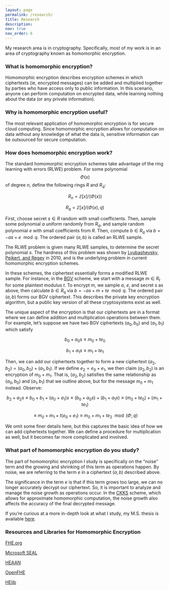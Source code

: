 ```yaml
---
layout: page
permalink: /research/
title: Research
description: 
nav: true
nav_order: 6
---
```


My research area is in cryptography. Specifically, most of my work is in an area of cryptography known as homomorphic encryption.

### What is homomorphic encryption?

Homomorphic encryption describes encryption schemes in which ciphertexts (ie, encrypted messages) can be added and multiplied together by parties who have access only to public information. In this scenario, anyone can perform computation on encrypted data, while learning nothing about the data (or any private information).

### Why is homomorphic encryption useful?

The most relevant application of homomorphic encryption is for secure cloud computing. Since homomorphic encryption allows for computation on data without any knowledge of what the data is, sensitive information can be outsourced for secure computation.

### How does homomorphic encryption work?

The standard homomorphic encryption schemes take advantage of the ring learning with errors (RLWE) problem. For some polynomial $$\Phi(x)$$ of degree $n$, define the following rings $R$ and $R_q$:

$$ R_n = \mathbb{Z}[x]/(\Phi (x)) $$

$$ R_q = \mathbb{Z}[x]/(\Phi (x),q) $$

First, choose secret $s \in R$ random with small coefficients. Then, sample some polynomial $a$ uniform randomly from $R_q$, and sample random polynomial $e$ with small coefficients from $R$. Then, compute $b\in R_q$ via $b= -as+e \mod q$. The ordered pair $(a,b)$ is called an RLWE sample.

The RLWE problem is given many RLWE samples, to determine the secret polynomial $s$. The hardness of this problem was shown by [Lyubashevsky, Peikert, and Regev](https://dl.acm.org/doi/10.1007/978-3-642-13190-5_1) in 2010, and is the underlying problem in current homomorphic encryption schemes.

In these schemes, the ciphertext essentially forms a modified RLWE sample. For instance, in the [BGV](https://eprint.iacr.org/2011/277) scheme, we start with a message $m \in R_t$ for some plaintext modulus $t$. To encrypt $m$, we sample $a$, $e$, and secret $s$ as above, then calculate $b\in R_q$ via $b= -as+m+te \mod q$. The ordered pair $(a,b)$ forms our BGV ciphertext. This describes the private key encryption algorithm, but a public key version of all these cryptosystems exist as well.

The unique aspect of the encryption is that our ciphertexts are in a format where we can define addition and multiplication operations between them. For example, let’s suppose we have two BGV ciphertexts $(a_0,b_0)$ and $(a_1,b_1)$ which satisfy

$$ b_0 + a_0s \equiv m_0 + te_0 $$

$$ b_1 + a_1s \equiv m_1 + te_1 $$

Then, we can add our ciphertexts together to form a new ciphertext $(a_2,b_2) = (a_0,b_0)+(a_1,b_1)$. If we define $e_2 = e_0 + e_1$, we then claim $(a_2,b_2)$ is an encryption of $m_0+m_1$. That is, $(a_2,b_2)$ satisfies the same relationship as $(a_0,b_0)$ and $(a_1,b_1)$ that we outline above, but for the message $m_0+m_1$ instead. Observe:

$$ b_2 + a_2s \equiv b_0 + b_1 + (a_0 + a_1)s \equiv (b_0 + a_0s) + (b_1 + a_1s)\equiv (m_0 + te_0) + (m_1 + te_1)$$

$$ \equiv m_0 + m_1 + t(e_0+e_1) \equiv m_0+m_1 + te_2 \mod (\Phi, q)$$

We omit some finer details here, but this captures the basic idea of how we can add ciphertexts together. We can define a procedure for multiplication as well, but it becomes far more complicated and involved.

### What part of homomorphic encryption do you study?

The part of homomorphic encryption I study is specifically on the “noise” term and the growing and shrinking of this term as operations happen. By noise, we are referring to the term $e$ in a ciphertext $(a,b)$ described above. 

The significance in the term $e$ is that if this term grows too large, we can no longer accurately decrypt our ciphertext. So, it is important to analyze and manage the noise growth as operations occur. In the [CKKS](https://eprint.iacr.org/2016/421) scheme, which allows for approximate homomorphic computation, the noise growth also affects the accuracy of the final decrypted message.

If you’re curious at a more in-depth look at what I study, my M.S. thesis is available [here](https://tigerprints.clemson.edu/all_theses/3868/).

### Resources and Libraries for Homomorphic Encryption

[FHE.org](https://fhe.org/)

[Microsoft SEAL](https://www.microsoft.com/en-us/research/project/microsoft-seal/)

[HEAAN](https://heaan.it/)

[OpenFHE](https://www.openfhe.org/)

[HElib](https://homenc.github.io/HElib/)



